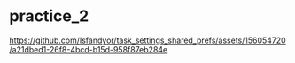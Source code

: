 # practice_2


 

https://github.com/Isfandyor/task_settings_shared_prefs/assets/156054720/a21dbed1-26f8-4bcd-b15d-958f87eb284e

